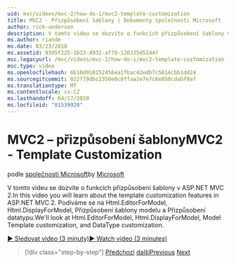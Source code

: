 ```yaml
---
uid: mvc/videos/mvc-2/how-do-i/mvc2-template-customization
title: MVC2 - Přizpůsobení šablony | Dokumenty společnosti Microsoft
author: rick-anderson
description: V tomto videu se dozvíte o funkcích přizpůsobení šablony v ASP.NET MVC 2. Podíváme se na Html.EditorForModel, Html.DisplayForModel, Model Templ ...
ms.author: riande
ms.date: 03/23/2010
ms.assetid: 93d5f225-1b13-4932-af79-120335d52447
msc.legacyurl: /mvc/videos/mvc-2/how-do-i/mvc2-template-customization
msc.type: video
ms.openlocfilehash: 6b10d910152456ea1fbac42edb7c5014cbb1dd24
ms.sourcegitcommit: 022f79dbc1350e0c6ffaa1e7e7c6e850cdabf9af
ms.translationtype: MT
ms.contentlocale: cs-CZ
ms.lasthandoff: 04/17/2020
ms.locfileid: "81539920"
---
```

# <a name="mvc2---template-customization"></a><span data-ttu-id="7aca3-104">MVC2 – přizpůsobení šablony</span><span class="sxs-lookup"><span data-stu-id="7aca3-104">MVC2 - Template Customization</span></span>

<span data-ttu-id="7aca3-105">podle [společnosti Microsoft](https://github.com/microsoft)</span><span class="sxs-lookup"><span data-stu-id="7aca3-105">by [Microsoft](https://github.com/microsoft)</span></span>

<span data-ttu-id="7aca3-106">V tomto videu se dozvíte o funkcích přizpůsobení šablony v ASP.NET MVC 2.</span><span class="sxs-lookup"><span data-stu-id="7aca3-106">In this video you will learn about the template customization features in ASP.NET MVC 2.</span></span> <span data-ttu-id="7aca3-107">Podíváme se na Html.EditorForModel, Html.DisplayForModel, Přizpůsobení šablony modelu a Přizpůsobení datatypu.</span><span class="sxs-lookup"><span data-stu-id="7aca3-107">We'll look at Html.EditorForModel, Html.DisplayForModel, Model Template customization, and DataType customization.</span></span>

[<span data-ttu-id="7aca3-108">&#9654; Sledovat video (3 minuty)</span><span class="sxs-lookup"><span data-stu-id="7aca3-108">&#9654; Watch video (3 minutes)</span></span>](https://channel9.msdn.com/Blogs/ASP-NET-Site-Videos/mvc2-template-customization)

> [!div class="step-by-step"]
> <span data-ttu-id="7aca3-109">[Předchozí](mvc2-model-validation.md)
> [další](aspnet-mvc-2-areas.md)</span><span class="sxs-lookup"><span data-stu-id="7aca3-109">[Previous](mvc2-model-validation.md)
[Next](aspnet-mvc-2-areas.md)</span></span>
